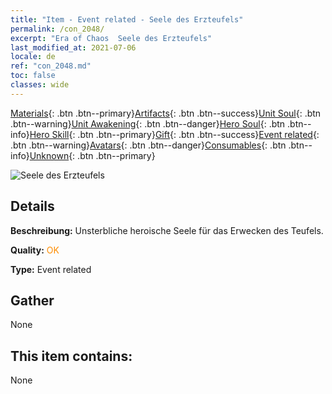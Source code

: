 ```yaml
---
title: "Item - Event related - Seele des Erzteufels"
permalink: /con_2048/
excerpt: "Era of Chaos  Seele des Erzteufels"
last_modified_at: 2021-07-06
locale: de
ref: "con_2048.md"
toc: false
classes: wide
---
```

 [Materials](/ItemsDE/){: .btn .btn--primary}[Artifacts](/ItemsDE/Artifacts/){: .btn .btn--success}[Unit Soul](/ItemsDE/UnitSoul/){: .btn .btn--warning}[Unit Awakening](/ItemsDE/UnitAwakening/){: .btn .btn--danger}[Hero Soul](/ItemsDE/HeroSoul/){: .btn .btn--info}[Hero Skill](/ItemsDE/HeroSkill/){: .btn .btn--primary}[Gift](/ItemsDE/Gift/){: .btn .btn--success}[Event related](/ItemsDE/Events/){: .btn .btn--warning}[Avatars](/ItemsDE/Avatars/){: .btn .btn--danger}[Consumables](/ItemsDE/Consumables/){: .btn .btn--info}[Unknown](/ItemsDE/Unknown/){: .btn .btn--primary}

 ![Seele des Erzteufels](/images/t/juexing_507.png)

## Details
 **Beschreibung:** Unsterbliche heroische Seele für das Erwecken des Teufels.

 **Quality:** <span style="color: #FF8C00">OK</span>

 **Type:** Event related

## Gather

  None

## This item contains:

  None


